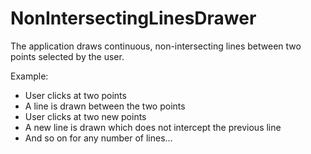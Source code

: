 # NonIntersectingLinesDrawer
The application draws continuous, non-intersecting lines between two points selected by the user. 

Example:
 - User clicks at two points
 - A line is drawn between the two points
 - User clicks at two new points
 - A new line is drawn which does not intercept the previous line
 - And so on for any number of lines...
